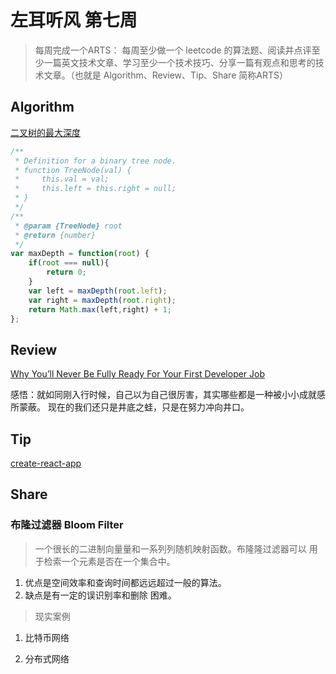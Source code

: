 # 左耳听风 第七周

> 每周完成一个ARTS： 每周至少做一个 leetcode 的算法题、阅读并点评至少一篇英文技术文章、学习至少一个技术技巧、分享一篇有观点和思考的技术文章。（也就是 Algorithm、Review、Tip、Share 简称ARTS）

## Algorithm 

[二叉树的最大深度](https://leetcode-cn.com/problems/maximum-depth-of-binary-tree/submissions/) 

```javascript
/**
 * Definition for a binary tree node.
 * function TreeNode(val) {
 *     this.val = val;
 *     this.left = this.right = null;
 * }
 */
/**
 * @param {TreeNode} root
 * @return {number}
 */
var maxDepth = function(root) {
    if(root === null){
        return 0;
    }
    var left = maxDepth(root.left);
    var right = maxDepth(root.right);
    return Math.max(left,right) + 1;
};
```

## Review

[Why You’ll Never Be Fully Ready For Your First Developer Job](http://blog.thefirehoseproject.com/posts/why-youll-never-be-ready-for-your-first-developer-job/)

感悟：就如同刚入行时候，自己以为自己很厉害，其实哪些都是一种被小小成就感所蒙蔽。 现在的我们还只是井底之蛙，只是在努力冲向井口。

## Tip

[create-react-app](/post/Frontends/React/create-react-app.md)

## Share

### 布隆过滤器 Bloom Filter

>⼀个很长的⼆进制向量量和⼀系列列随机映射函数。布隆隆过滤器可以 用于检索⼀个元素是否在⼀个集合中。

1. 优点是空间效率和查询时间都远远超过⼀般的算法。
2. 缺点是有⼀定的误识别率和删除 困难。

>现实案例

1. 比特币网络

2. 分布式网络


